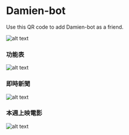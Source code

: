 Damien-bot
==========

Use this QR code to add Damien-bot as a friend.

![alt text](https://i.imgur.com/YZAqp3N.png "QR code")

### 功能表

![alt text](https://i.imgur.com/WQJxL5Z.png "Menu")

### 即時新聞

![alt text](https://i.imgur.com/P4CH8pw.png "Apple news")

### 本週上映電影

![alt text](https://i.imgur.com/iPgxeOf.png "Yahoo movies")
